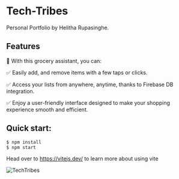 # Tech-Tribes
Personal Portfolio by Helitha Rupasinghe. 

## Features 

📌 With this grocery assistant, you can:

✅ Easily add, and remove items with a few taps or clicks.

✅ Access your lists from anywhere, anytime, thanks to Firebase DB integration.

✅ Enjoy a user-friendly interface designed to make your shopping experience smooth and efficient.

## Quick start:

```
$ npm install
$ npm start
````

Head over to https://vitejs.dev/ to learn more about using vite

![TechTribes](https://github.com/JavascriptDon/Tech-Tribes/assets/101202952/c8530434-a698-4f94-a87a-9ead6aa04080)
